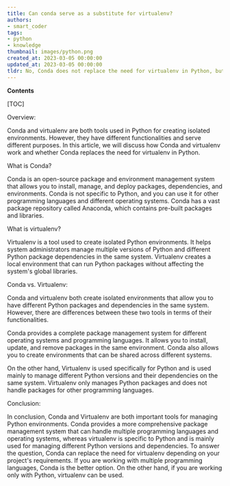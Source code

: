 ```yaml
---
title: Can conda serve as a substitute for virtualenv?
authors:
- smart_coder
tags:
- python
- knowledge
thumbnail: images/python.png
created_at: 2023-03-05 00:00:00
updated_at: 2023-03-05 00:00:00
tldr: No, Conda does not replace the need for virtualenv in Python, but it provides additional features such as managing dependencies for both Python and non-Python packages.
---
```


**Contents**

[TOC]

Overview:

Conda and virtualenv are both tools used in Python for creating isolated environments. However, they have different functionalities and serve different purposes. In this article, we will discuss how Conda and virtualenv work and whether Conda replaces the need for virtualenv in Python.

What is Conda?

Conda is an open-source package and environment management system that allows you to install, manage, and deploy packages, dependencies, and environments. Conda is not specific to Python, and you can use it for other programming languages and different operating systems. Conda has a vast package repository called Anaconda, which contains pre-built packages and libraries.

What is virtualenv?

Virtualenv is a tool used to create isolated Python environments. It helps system administrators manage multiple versions of Python and different Python package dependencies in the same system. Virtualenv creates a local environment that can run Python packages without affecting the system's global libraries.

Conda vs. Virtualenv:

Conda and virtualenv both create isolated environments that allow you to have different Python packages and dependencies in the same system. However, there are differences between these two tools in terms of their functionalities.

Conda provides a complete package management system for different operating systems and programming languages. It allows you to install, update, and remove packages in the same environment. Conda also allows you to create environments that can be shared across different systems.

On the other hand, Virtualenv is used specifically for Python and is used mainly to manage different Python versions and their dependencies on the same system. Virtualenv only manages Python packages and does not handle packages for other programming languages.

Conclusion:

In conclusion, Conda and Virtualenv are both important tools for managing Python environments. Conda provides a more comprehensive package management system that can handle multiple programming languages and operating systems, whereas virtualenv is specific to Python and is mainly used for managing different Python versions and dependencies. To answer the question, Conda can replace the need for virtualenv depending on your project's requirements. If you are working with multiple programming languages, Conda is the better option. On the other hand, if you are working only with Python, virtualenv can be used.
